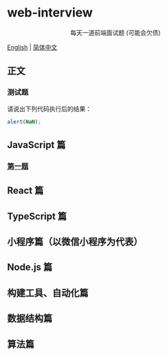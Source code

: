# web-interview

<p align="center">
  每天一道前端面试题 (可能会欠债)
</p>

[English](./README.md) | [简体中文](./README-zh_CN.md)

## 正文

### 测试题

请说出下列代码执行后的结果：

```js
alert(NaN);
```

## JavaScript 篇

### [第一题](./js/1.md)

## React 篇

## TypeScript 篇

## 小程序篇（以微信小程序为代表）

## Node.js 篇

## 构建工具、自动化篇

## 数据结构篇

## 算法篇
